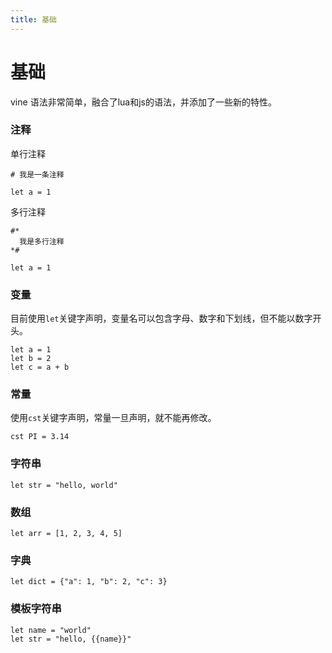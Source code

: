 ```yaml
---
title: 基础
---
```


# 基础

vine 语法非常简单，融合了lua和js的语法，并添加了一些新的特性。

### 注释

单行注释

```vine
# 我是一条注释

let a = 1
```
多行注释

```vine
#*
  我是多行注释
*#

let a = 1
```

### 变量

目前使用`let`关键字声明，变量名可以包含字母、数字和下划线，但不能以数字开头。

```vine
let a = 1
let b = 2
let c = a + b
```

### 常量

使用`cst`关键字声明，常量一旦声明，就不能再修改。

```vine
cst PI = 3.14
```

### 字符串

```vine
let str = "hello, world"
```

### 数组

```vine
let arr = [1, 2, 3, 4, 5]
```

### 字典

```vine
let dict = {"a": 1, "b": 2, "c": 3}
```


### 模板字符串

```vine
let name = "world"
let str = "hello, {{name}}"
```
